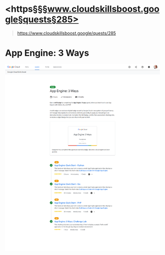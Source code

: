 
# <https§§§www.cloudskillsboost.google§quests§285>
> <https://www.cloudskillsboost.google/quests/285>

# App Engine: 3 Ways

![](1690283197437.png)